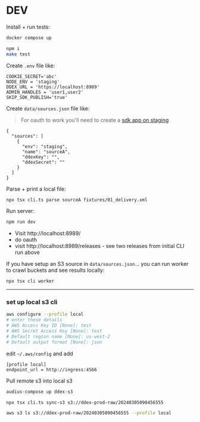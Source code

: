 # DEV

Install + run tests:

```bash
docker compose up

npm i
make test
```

Create `.env` file like:

```
COOKIE_SECRET='abc'
NODE_ENV = 'staging'
DDEX_URL = 'https://localhost:8989'
ADMIN_HANDLES = 'user1,user2'
SKIP_SDK_PUBLISH='true'
```

Create `data/sources.json` file like:

> For oauth to work you'll need to create a [sdk app on staging](https://staging.audius.co/settings)

```
{
  "sources": [
    {
      "env": "staging",
      "name": "sourceA",
      "ddexKey": "",
      "ddexSecret": ""
    }
  ]
}
```

Parse + print a local file:

```bash
npx tsx cli.ts parse sourceA fixtures/01_delivery.xml
```

Run server:

```bash
npm run dev
```

- Visit http://localhost:8989/
- do oauth
- visit http://localhost:8989/releases - see two releases from initial CLI run above

If you have setup an S3 source in `data/sources.json`... you can run worker to crawl buckets and see results locally:

```bash
npx tsx cli worker
```

---

### set up local s3 cli

```bash
aws configure --profile local
# enter these details
# AWS Access Key ID [None]: test
# AWS Secret Access Key [None]: test
# Default region name [None]: us-west-2
# Default output format [None]: json
```

edit `~/.aws/config` and add

```
[profile local]
endpoint_url = http://ingress:4566
```

Pull remote s3 into local s3

```bash
audius-compose up ddex-s3

npx tsx cli.ts sync-s3 s3://ddex-prod-raw/20240305090456555

aws s3 ls s3://ddex-prod-raw/20240305090456555 --profile local
```
